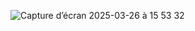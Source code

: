 ![Capture d’écran 2025-03-26 à 15 53 32](https://github.com/user-attachments/assets/307884dc-fa26-4d5b-b1cb-24588252724f)
